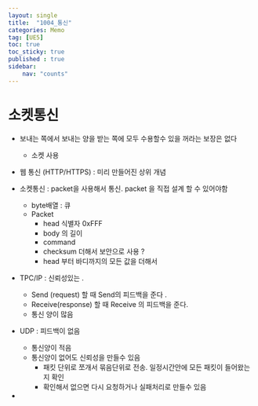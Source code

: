 ```yaml
---
layout: single
title:  "1004_통신"
categories: Memo
tag: [UE5]
toc: true
toc_sticky: true
published : true
sidebar:
    nav: "counts"
---
```


# 소켓통신

* 보내는 쪽에서 보내는 양을 받는 쪽에 모두 수용할수 있을 꺼라는 보장은 없다
    * 소켓 사용

* 웹 통신 (HTTP/HTTPS) : 미리 만들어진 상위 개념
* 소켓통신 : packet을 사용해서 통신. packet 을 직접 설계 할 수 있어야함
    * byte배열 : 큐
    * Packet
        * head 식별자 0xFFF 
        * body 의 길이
        * command 
        * checksum 더해서 보안으로 사용 ?
        * head 부터 바디까지의 모든 값을 더해서 

* TPC/IP : 신뢰성있는 .  
    * Send (request) 할 때 Send의 피드백을 준다 . 
    * Receive(response) 할 때 Receive 의 피드백을 준다.
    * 통신 양이 많음

* UDP : 피드백이 없음
    * 통신양이 적음
    * 통신양이 없어도 신뢰성을 만들수 있음
        * 패킷 단위로 쪼개서 묶음단위로 전송. 일정시간안에 모든 패킷이 들어왔는지 확인
        * 확인해서 없으면 다시 요청하거나 실패처리로 만들수 있음
        
* 